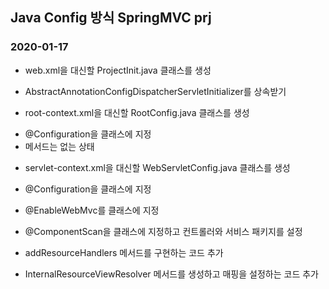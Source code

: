 ## Java Config 방식 SpringMVC prj
### 2020-01-17

* web.xml을 대신할 ProjectInit.java 클래스를 생성
- AbstractAnnotationConfigDispatcherServletInitializer를 상속받기

* root-context.xml을 대신할 RootConfig.java 클래스를 생성
- @Configuration을 클래스에 지정
- 메서드는 없는 상태

* servlet-context.xml을 대신할 WebServletConfig.java 클래스를 생성
- @Configuration을 클래스에 지정
- @EnableWebMvc를 클래스에 지정
- @ComponentScan을 클래스에 지정하고 컨트롤러와 서비스 패키지를 설정

- addResourceHandlers 메서드를 구현하는 코드 추가
- InternalResourceViewResolver 메서드를 생성하고 매핑을 설정하는 코드 추가 